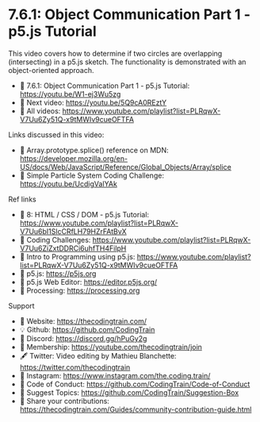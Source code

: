  # 7.6.1: Object Communication Part 1 - p5.js Tutorial
 
This video covers how to determine if two circles are overlapping (intersecting) in a p5.js sketch. The functionality is demonstrated with an object-oriented approach.

-   🔗  7.6.1: Object Communication Part 1 - p5.js Tutorial: https://youtu.be/W1-ej3Wu5zg  
-   🎥  Next video: https://youtu.be/5Q9cA0REztY  
-   🎥  All videos: https://www.youtube.com/playlist?list=PLRqwX-V7Uu6Zy51Q-x9tMWIv9cueOFTFA

Links discussed in this video: 
-   🔗  Array.prototype.splice() reference on MDN: https://developer.mozilla.org/en-US/docs/Web/JavaScript/Reference/Global_Objects/Array/splice
-   🎥  Simple Particle System Coding Challenge: https://youtu.be/UcdigVaIYAk

Ref links
-   🎥  8: HTML / CSS / DOM - p5.js Tutorial: https://www.youtube.com/playlist?list=PLRqwX-V7Uu6bI1SlcCRfLH79HZrFAtBvX 
-   🎥  Coding Challenges: https://www.youtube.com/playlist?list=PLRqwX-V7Uu6ZiZxtDDRCi6uhfTH4FilpH
-   🎥  Intro to Programming using p5.js: https://www.youtube.com/playlist?list=PLRqwX-V7Uu6Zy51Q-x9tMWIv9cueOFTFA
-   🔗  p5.js: https://p5js.org
-   🔗  p5.js Web Editor: https://editor.p5js.org/ 
-   🔗  Processing: https://processing.org

Support
-   🚂  Website: https://thecodingtrain.com/
-   💡  Github: https://github.com/CodingTrain
-   💬  Discord: https://discord.gg/hPuGy2g
-   💖  Membership: https://youtube.com/thecodingtrain/join
-   🖋️  Twitter: Video editing by Mathieu Blanchette: https://twitter.com/thecodingtrain
-   📸  Instagram: https://www.instagram.com/the.coding.train/
-   📄  Code of Conduct: https://github.com/CodingTrain/Code-of-Conduct
-   🚩  Suggest Topics: https://github.com/CodingTrain/Suggestion-Box
-   👾  Share your contributions: https://thecodingtrain.com/Guides/community-contribution-guide.html
